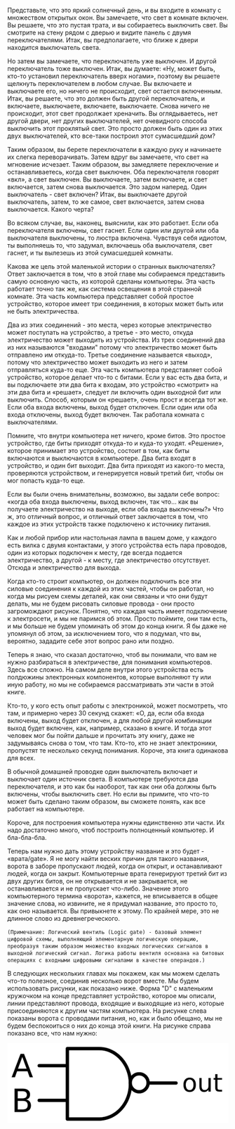 Представьте, что это яркий солнечный день, и вы входите в комнату с множеством открытых окон. Вы замечаете, что свет в комнате включен. Вы решаете, что это пустая трата, и вы собираетесь выключить свет. Вы смотрите на стену рядом с дверью и видите панель с двумя переключателями. Итак, вы предполагаете, что ближе к двери находится выключатель света.

Но затем вы замечаете, что переключатель уже выключен. И другой переключатель тоже выключен. Итак, вы думаете: «Ну, может быть, кто-то установил переключатель вверх ногами», поэтому вы решаете щелкнуть переключателем в любом случае. Вы включаете и выключаете его, но ничего не происходит, свет остается включенным. Итак, вы решаете, что это должен быть другой переключатель, и включаете, выключаете, включаете, выключаете. Снова ничего не происходит, этот свет продолжает хреначить. Вы оглядываетесь, нет другой двери, нет других выключателей, нет очевидного способа выключить этот проклятый свет. Это просто должен быть один из этих двух выключателей, кто все-таки построил этот сумасшедший дом? 

Таким образом, вы берете переключатели в каждую руку и начинаете их слегка переворачивать.
Затем вдруг вы замечаете, что свет на мгновение исчезает. Таким образом, вы замедляете переключение и останавливаетесь, когда свет выключен. Оба переключателя говорят «вкл», а свет выключен. Вы выключаете, затем включаете, и свет включается, затем снова выключается. Это задом наперед. Один выключатель - свет включен? Итак, вы выключаете другой выключатель, затем, то же самое, свет включается, затем снова выключается. Какого черта? 

Во всяком случае, вы, наконец, выяснили, как это работает. Если оба переключателя включены, свет гаснет. Если один или другой или оба выключателя выключены, то люстра включена. Чувствуя себя идиотом, ты выполняешь то, что задумал, включаешь оба выключателя, свет гаснет,
и ты вылезешь из этой сумасшедшей комнаты.

Какова же цель этой маленькой истории о странных выключателях? Ответ заключается в том, что в этой главе мы собираемся представить самую основную часть, из которой сделаны компьютеры. Эта часть работает точно так же, как система освещения в этой странной комнате.
Эта часть компьютера представляет собой простое устройство, которое имеет три соединения, в которых может быть или не быть электричества. 

Два из этих соединений - это места, через которые электричество может поступать на устройство, а третье - это место, откуда электричество может выходить из устройства. Из трех соединений два из них называются "входами" потому что электричество может быть отправлено им откуда-то. Третье соединение называется «выход», потому что электричество может выходить из него и затем отправляться куда-то еще. Эта часть компьютера представляет собой устройство, которое делает что-то с битами. Если у вас есть два бита, и вы подключаете эти два бита к входам, это устройство «смотрит» на эти два бита и «решает», следует ли включить один выходной бит или выключить. Способ, которым он «решает», очень прост и всегда тот же. Если оба входа включены, выход будет отключен. Если один или оба входа отключены, выход будет включен. Так работала комната с выключателями.

Помните, что внутри компьютера нет ничего, кроме битов. Это простое устройство, где биты приходят откуда-то и куда-то уходят. «Решение», которое принимает это устройство, состоит в том, как биты включаются и выключаются в компьютере. Два бита входят в устройство, и один бит выходит. Два бита приходят из какого-то места, проверяются устройством, и генерируется новый третий бит, чтобы он мог попасть куда-то еще.

Если вы были очень внимательны, возможно, вы задали себе вопрос: «когда оба входа выключены, выход включен, так что… как вы получаете электричество на выходе, если оба входа выключены?» Что ж, это отличный вопрос, и отличный ответ заключается в том, что каждое из этих устройств также подключено к источнику питания.

Как и любой прибор или настольная лампа в вашем доме, у каждого есть вилка с двумя контактами, у этого устройства есть пара проводов, один из которых подключен к месту, где всегда подается электричество, а другой - к месту, где электричество отсутствует. Отсюда и электричество для выхода.

Когда кто-то строит компьютер, он должен подключить все эти силовые соединения к каждой из этих частей, чтобы он работал, но когда мы рисуем схемы деталей, как они связаны и что они будут делать, мы не будем рисовать силовые провода - они просто загромождают рисунок.
Понятно, что каждая часть имеет подключение к электросети, и мы не паримся об этом. Просто поймите, они там есть, и мы больше не будем упоминать об этом до конца книги. Я бы даже не упомянул об этом, за исключением того, что я подумал, что вы, вероятно, зададите себе этот вопрос рано или поздно.

Теперь я знаю, что сказал достаточно, чтоб вы понимали, что вам не нужно разбираться в электричестве, для понимания компьютеров. Здесь все сложно. На самом деле внутри этого устройства есть полдюжины электронных компонентов, которые выполняют ту или иную работу, но мы не собираемся рассматривать эти части в этой книге.

Кто-то, у кого есть опыт работы с электроникой, может посмотреть, что там, и примерно через 30 секунд скажет: «О, да, если оба входа включены, выход будет отключен, а для любой другой комбинации выход будет включен, как, например, сказано в книге.
И тогда этот человек мог бы пойти дальше и прочитать эту книгу, даже не задумываясь снова о том, что там. Кто-то, кто не знает электроники, пропустят те несколько секунд понимания. Короче, эта книга одинакова для всех.

В обычной домашней проводке один выключатель включает и выключает один источник света. В компьютере требуются два переключателя, и это как бы наоборот, так как они оба должны быть включены, чтобы выключить свет. Но если вы примите, что что-то может быть сделано таким образом, вы сможете понять, как все работает на компьютере.

Короче, для построения компьютера нужны единственно эти части. Их надо достаточно много, чтоб построить полноценный компьютер. И бла-бла-бла.

Теперь нам нужно дать этому устройству название и это будет - «врата/gate». Я не могу найти веских причин для такого названия, ворота в заборе пропускают людей, когда он открыт, и останавливают людей, когда он закрыт. 
Компьютерные врата генерируют третий бит из двух других битов, он не открывается и не закрывается, не останавливается и не пропускает что-либо. Значение этого компьютерного термина «ворота», кажется, не вписывается в общее значение слова, но извините, не я придумал название, это просто то, как оно называется. Вы привыкнете к этому. По крайней мере, это не длинное слово из древнегреческого.

```
(Примечание: Логический вентиль (Logic gate) - базовый элемент цифровой схемы, выполняющий элементарную логическую операцию, преобразуя таким образом множество входных логических сигналов в выходной логический сигнал. Логика работы вентиля основана на битовых операциях с входными цифровыми сигналами в качестве операндов.)
```

В следующих нескольких главах мы покажем, как мы можем сделать что-то полезное, соединив несколько ворот вместе. Мы будем использовать рисунки, как показано ниже. Форма "D" с маленьким кружочком на конце представляет устройство, которое мы описали, линии представляют провода, входящие и выходящие из него, которые присоединяются к другим частям компьютера. На рисунке слева показаны ворота с проводами питания, но, как и было обещано, мы не будем беспокоиться о них до конца этой книги. На рисунке справа показано все, что нам нужно:

![](./imgs/Nand-gate-en.svg.png)
